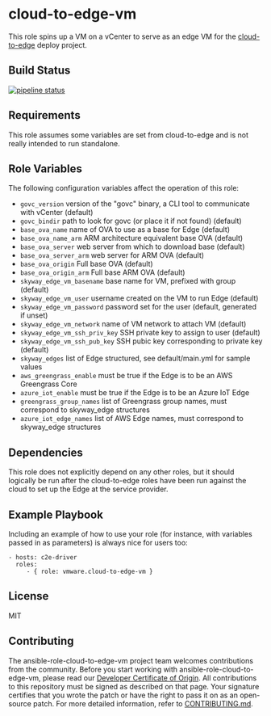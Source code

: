 cloud-to-edge-vm
================

This role spins up a VM on a vCenter to serve as an edge VM for the
[cloud-to-edge](https://github.com/vmware/cloud-to-edge) deploy project.

Build Status
------------

[![pipeline status](https://travis-ci.org/vmware/ansible-role-cloud-to-edge-vm.svg?branch=master)](https://travis-ci.org/vmware/ansible-role-cloud-to-edge-vm)

Requirements
------------

This role assumes some variables are set from cloud-to-edge and is not really
intended to run standalone.

Role Variables
--------------

The following configuration variables affect the operation of this role:
* ```govc_version``` version of the "govc" binary, a CLI tool to communicate
with vCenter (default)
* ```govc_bindir``` path to look for govc (or place it if not found) (default)
* ```base_ova_name``` name of OVA to use as a base for Edge (default)
* ```base_ova_name_arm``` ARM architecture equivalent base OVA (default)
* ```base_ova_server``` web server from which to download base (default)
* ```base_ova_server_arm``` web server for ARM OVA (default)
* ```base_ova_origin``` Full base OVA (default)
* ```base_ova_origin_arm``` Full base ARM OVA (default)
* ```skyway_edge_vm_basename``` base name for VM, prefixed with group (default)
* ```skyway_edge_vm_user``` username created on the VM to run Edge (default)
* ```skyway_edge_vm_password``` password set for the user (default, generated
  if unset)
* ```skyway_edge_vm_network``` name of VM network to attach VM (default)
* ```skyway_edge_vm_ssh_priv_key``` SSH private key to assign to user (default)
* ```skyway_edge_vm_ssh_pub_key``` SSH pubic key corresponding to private key
 (default)
* ```skyway_edges``` list of Edge structured, see default/main.yml for sample
values
* ```aws_greengrass_enable``` must be true if the Edge is to be an
AWS Greengrass Core
* ```azure_iot_enable``` must be true if the Edge is to be an Azure IoT Edge
* ```greengrass_group_names``` list of Greengrass group names, must correspond
to skyway_edge structures
* ```azure_iot_edge_names``` list of AWS Edge names, must correspond to
skyway_edge structures

Dependencies
------------

This role does not explicitly depend on any other roles, but it should logically
be run after the cloud-to-edge roles have been run against the cloud to set up
the Edge at the service provider.

Example Playbook
----------------

Including an example of how to use your role (for instance, with variables passed in as parameters) is always nice for users too:

    - hosts: c2e-driver
      roles:
         - { role: vmware.cloud-to-edge-vm }

License
-------

MIT

Contributing
---------------

The ansible-role-cloud-to-edge-vm project team welcomes contributions from the community. Before you start working with ansible-role-cloud-to-edge-vm, please read our [Developer Certificate of Origin](https://cla.vmware.com/dco). All contributions to this repository must be signed as described on that page. Your signature certifies that you wrote the patch or have the right to pass it on as an open-source patch. For more detailed information, refer to [CONTRIBUTING.md](CONTRIBUTING.md).
